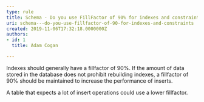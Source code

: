 ```yaml
---
type: rule
title: Schema - Do you use FillFactor of 90% for indexes and constraints?
uri: schema---do-you-use-fillfactor-of-90-for-indexes-and-constraints
created: 2019-11-06T17:32:18.0000000Z
authors:
- id: 1
  title: Adam Cogan

---
```


​​​Indexes should generally have a fillfactor of 90%. If the amount of data stored in the database does not prohibit rebuilding indexes, a fillfactor of 90% should be maintained to increase the performance of inserts.​
 
​A table that expects a lot of insert operations could use a lower fillfactor.​​
